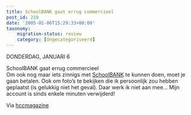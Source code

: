 ```yaml
---
title: SchoolBANK gaat errug commercieel
post_id: 219
date: '2005-01-06T15:29:33+00:00'
taxonomy:
    migration-status: review
    category: [Ongecategoriseerd]
---
```

DONDERDAG, JANUARI 6

SchoolBANK gaat errug commercieel  
 Om ook nog maar iets zinnigs met [SchoolBANK](http://www.schoolbank.nl/) te kunnen doen, moet je gaan betalen. Ook om foto’s te bekijken die ik persoonlijk zou hebben geplaatst (is gelukkig niet het geval). Daar werk ik niet aan mee… Mijn account is sinds enkele minuten verwijderd!

Via [hccmagazine](http://www.hccmagazine.nl/)